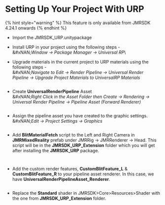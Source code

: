 # Setting Up Your Project With URP

{% hint style="warning" %}
This feature is only available from JMRSDK 4.24.1 onwards
{% endhint %}

* Import the JMRSDK\_URP.unitypackage
* Install URP in your project using the following steps - \
  &#xNAN;_&#x57;indow -> Package Manager -> Universal RP_\

* Upgrade materials in the current project to URP materials using the following steps - \
  &#xNAN;_&#x4E;avigate to Edit -> Render Pipeline -> Universal Render Pipeline -> Upgrade Project Materials to UniversalRP Materials_

<figure><img src="https://lh3.googleusercontent.com/cdkyR8-ZrJH_lJwgwOkqdQv1T0dIauTUry8GuYreCqf13gr0LGE7m5hXYR_BmhFK2tfZvg1n6lrJjBkmy4MCxGHHMTM4JUx03ECDnhl7l1rDfnL6Ouf9ypFCVPGlIgyiXkMZuq2b1wkAzg8deQp5yFfo14hHHYKuofVgnR6BPAzGTCDgL1WyJDDDJNguZfxiLMu6qA" alt=""><figcaption></figcaption></figure>

* Create **UniversalRenderPipeline** Asset\
  &#xNAN;_&#x52;ight Click in the Asset Folder then Create -> Rendering -> Universal Render Pipeline -> Pipeline Asset (Forward Renderer)_

<figure><img src="https://lh6.googleusercontent.com/5piPNAMv6QauArco04iyrJ0hA7EieYir20jnpHbRCjV5DTCZ4XqKaRUfILbURGTJOujAFBTa-8-sk832y1atKk_jl--xpam15iOMkuIMmz7biMc9Q81RP1J6vOI0yORT73C1Ia13_G2fMhiOkhMPPDTFlbuWlP-ya9A2FP2Ks4bDNOCFFM25cwyOWWNWo6TBhTTLeg" alt=""><figcaption></figcaption></figure>

* Assign the pipeline asset you have created to the graphic settings.\
  &#xNAN;_&#x45;dit -> Project Settings -> Graphics_

<figure><img src="https://lh3.googleusercontent.com/zbsJaEv_Nm0EBdjblo4Q8iMtH431gNRz05wxNd9YULHI3wnTjiXWzD4EXvmZmlpsgPcprpW6GE_XRWDa6_fhEw_ltaU-X7u-59UwtK3EWeHo4zLR0tY1cTH2Pipu72drySUvDXEyd4LZqyZinpUR4HOyFZnhAGXWdf2FsOOavfT4u0FRu_rRCemOelz29hUsZb0oYw" alt=""><figcaption></figcaption></figure>

* Add **BlitMaterialFetch** script to the Left and Right Camera in **JMRMixedReality** prefab under JMRRig -> JMRRenderer -> Head. This script will be in the **JMRSDK\_URP\_Extension** folder which you will get after installing the **JMRSDK\_URP** package.\
  &#x20;

<figure><img src="https://lh5.googleusercontent.com/dzTPN60H-oUmjAL80ie6mESiVrVItYkNJTTBsC7v33O495-3kV7JKMpU3xTJLregLChLk8Hlak2k4pAtSfc4bVg9GV8dqFTNCjDH4oHhLwuKox4b4KUKDP6hPaMrQOVvmNaDDUJJyWFkTMPH78v2Qkt3sOicba-jq4Au23qPuEWlk80garxUSlkTfu9LMxISgZS6tw" alt=""><figcaption></figcaption></figure>

<figure><img src="https://lh5.googleusercontent.com/3pBfAxFwXLDuf343UEXCOn1sEaVnne7gHtWxDB2ZRwZsmaKaXmjbXA6LxpFsHvoz1CxPVwwzgauPG7pW0O3Kul5FhvItSdrCCYZR__-Td8E52rZb1xM7XBmmq7a5YTB9XiIG4GjCwd1HNG70Od6njK68xKjaWiQKXritR79pxvD-Bqa4EhWU8wRaIGwhHgO18Oq7mw" alt=""><figcaption></figcaption></figure>

* Add the custom render features, **CustomBlitFeature\_L** & **CustomBlitFeature\_R** to your pipeline asset renderer. In this case, we have **UniversalRenderPipelineAsset\_Renderer**.&#x20;

<figure><img src="https://lh5.googleusercontent.com/mheN7kK5Lq9AecGHyr0YuqCe8FrjfP4sTuAD2w1WmkyB1jMPE2ziXcrchHDqjuw65a78fIEb0G8KmLdwd2uv2yGGCbQGzt1AISp1LhgcBPFJg6oqTkN_hofnBV_itRhLc1Akf2EhaPF3ArAod35JCCPSjCAnOsblFmoLMZiQ73BLPX0K1R3jJQT3YewmA45emeLi1g" alt=""><figcaption></figcaption></figure>

* Replace the **Standard** shader in JMRSDK>Core>Resources>Shader with the one from **JMRSDK\_URP\_Extension** folder.
